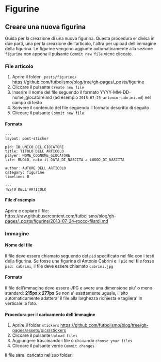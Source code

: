 # Figurine	

## Creare una nuova figurina
Guida per la creazione di una nuova figurina. Questa procedura e' divisa in due parti, una per la creazione dell'articolo, l'altra per upload dell'immagine della figurina. Le figurine vengono aggiunte automaticamente alla sezione `figurine` non appena il pulsante `Commit new file` viene cliccato.

### File articolo

 1. Aprire il folder `_posts/figurine/` https://github.com/futbolismo/blog/tree/gh-pages/_posts/figurine
 2. Cliccare il pulsante `Create new file`
 3. Inserire il nome del file seguendo il formato YYYY-MM-DD-nome_giocatore.md (ad esempio `2018-07-25-antonio-cabrini.md`) nel campo di testo
 4. Scrivere il contenuto del file seguendo il formato descritto di seguito
 5. Cliccare il pulsante `Commit new file`

#### Formato
```
---
layout: post-sticker

pid: ID_UNICO_DEL_GIOCATORE
title: TITOLO_DELL_ARTICOLO
player: NOME_COGNOME_GIOCATORE
life: RUOLO, nato il DATA_DI_NASCITA a LUOGO_DI_NASCITA

author: AUTORE_DELL_ARTICOLO
category: figurine
timeline: 0

---
TESTO DELL'ARTICOLO
```

#### File d'esempio
Aprire e copiare il file: https://raw.githubusercontent.com/futbolismo/blog/gh-pages/_posts/figurine/2018-07-24-rocco-filardi.md

### Immagine

#### Nome del file
Il file deve essere chiamato seguendo del `pid` specificato nel file con i testi della figurina. Se fosse una figurina di Antonio Cabrini e il `pid` nel file fosse `pid: cabrini`, il file deve essere chiamato `cabrini.jpg`

#### Formato
Il file dell'immagine deve essere JPG e avere una dimensione piu' o meno standard: **215px x 277px**
Se non e' esattamente uguale, il sito automaticamente adattera' il file alla larghezza richiesta e tagliera' in verticale la foto.

#### Procedura per il caricamento dell'immagine
 1. Aprire il folder `stickers` https://github.com/futbolismo/blog/tree/gh-pages/assets/pics/stickers
 2. Cliccare il pulsante `Upload files`
 3. Aggiungere trascinando i file o cliccando `choose your files`
 4. Cliccare il pulsante verde `Commit changes`

Il file sara' caricato nel suo folder.

